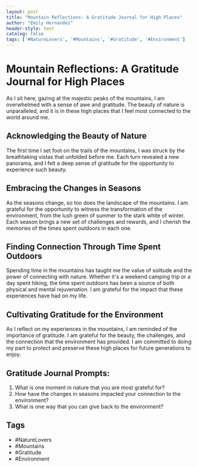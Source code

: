 ```yaml
---
layout: post
title: "Mountain Reflections: A Gratitude Journal for High Places"
author: "Emily Hernandez"
header-style: text
catalog: false
tags: ['#NatureLovers', '#Mountains', '#Gratitude', '#Environment']
---
```


# Mountain Reflections: A Gratitude Journal for High Places  

As I sit here, gazing at the majestic peaks of the mountains, I am overwhelmed with a sense of awe and gratitude. The beauty of nature is unparalleled, and it is in these high places that I feel most connected to the world around me.  

## Acknowledging the Beauty of Nature  

The first time I set foot on the trails of the mountains, I was struck by the breathtaking vistas that unfolded before me. Each turn revealed a new panorama, and I felt a deep sense of gratitude for the opportunity to experience such beauty.  

## Embracing the Changes in Seasons  

As the seasons change, so too does the landscape of the mountains. I am grateful for the opportunity to witness the transformation of the environment, from the lush green of summer to the stark white of winter. Each season brings a new set of challenges and rewards, and I cherish the memories of the times spent outdoors in each one.  

## Finding Connection Through Time Spent Outdoors  

Spending time in the mountains has taught me the value of solitude and the power of connecting with nature. Whether it's a weekend camping trip or a day spent hiking, the time spent outdoors has been a source of both physical and mental rejuvenation. I am grateful for the impact that these experiences have had on my life.  

## Cultivating Gratitude for the Environment  

As I reflect on my experiences in the mountains, I am reminded of the importance of gratitude. I am grateful for the beauty, the challenges, and the connection that the environment has provided. I am committed to doing my part to protect and preserve these high places for future generations to enjoy.  

## Gratitude Journal Prompts:  

1. What is one moment in nature that you are most grateful for?  
2. How have the changes in seasons impacted your connection to the environment?  
3. What is one way that you can give back to the environment?  

## Tags  

- #NatureLovers  
 - #Mountains   
 - #Gratitude  
 - #Environment  